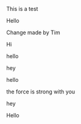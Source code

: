 This is a test

Hello

Change made by Tim

Hi

hello

hey

hello

the force is strong with you

hey

Hello